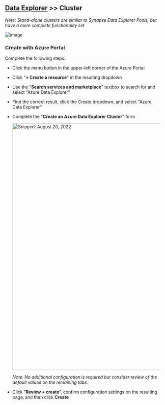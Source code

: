 ## [Data Explorer](Infrastructure_DataExplorer.md) >> **Cluster**
_Note: Stand-alone clusters are similar to Synapse Data Explorer Pools, but have a more complete functionality set_

![image](https://user-images.githubusercontent.com/44923999/185980410-353cda9e-d0a8-405c-ab1c-409df61e46c4.png)

### Create with Azure Portal

Complete the following steps:

* Click the menu button in the upper-left corner of the Azure Portal
* Click "**+ Create a resource**" in the resulting dropdown
* Use the "**Search services and marketplace**" textbox to search for and select "Azure Data Explorer"
* Find the correct result, click the Create dropdown, and select "Azure Data Explorer"
* Complete the "**Create an Azure Data Explorer Cluster**" form

  <img src="https://user-images.githubusercontent.com/44923999/185752048-55364502-054f-4a6d-921c-cb13f8a24283.png" width="800" title="Snipped: August 20, 2022" />

  _Note: No additional configuration is required but consider review of the default values on the remaining tabs._

* Click "**Review + create**", confirm configuration settings on the resulting page, and then click **Create**
